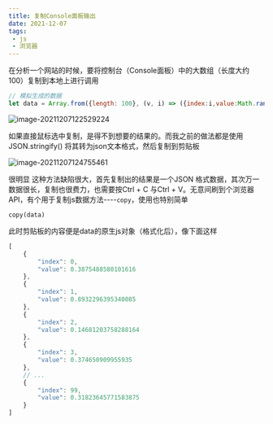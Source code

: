 ```yaml
---
title: 复制Console面板输出
date: 2021-12-07
tags: 
 - js
 - 浏览器
---
```


<!-- truncate -->

在分析一个网站的时候，要将控制台（Console面板）中的大数组（长度大约100）复制到本地上进行调用

```javascript
// 模拟生成的数据
let data = Array.from({length: 100}, (v, i) => ({index:i,value:Math.random() }))
```

![image-20211207122529224](https://img.kuizuo.cn/image-20211207122529224.png)

如果直接鼠标选中复制，是得不到想要的结果的。而我之前的做法都是使用JSON.stringify() 将其转为json文本格式，然后复制到剪贴板

![image-20211207124755461](https://img.kuizuo.cn/image-20211207124755461.png)

很明显 这种方法缺陷很大，首先复制出的结果是一个JSON 格式数据，其次万一数据很长，复制也很费力，也需要按Ctrl + C 与Ctrl + V。无意间刷到个浏览器API，有个用于复制js数据方法----`copy`，使用也特别简单

```
copy(data)
```

此时剪贴板的内容便是data的原生js对象（格式化后），像下面这样

```javascript
[
    {
        "index": 0,
        "value": 0.3875488580101616
    },
    {
        "index": 1,
        "value": 0.8932296395340085
    },
    {
        "index": 2,
        "value": 0.14681203758288164
    },
    {
        "index": 3,
        "value": 0.374650909955935
    },
    // ...
    {
        "index": 99,
        "value": 0.31823645771583875
    }
]
```

